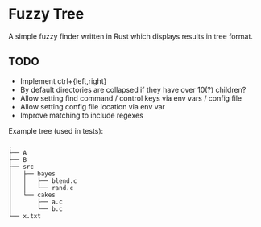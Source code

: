 Fuzzy Tree
==========

A simple fuzzy finder written in Rust which displays results in tree format.


TODO
----

* Implement ctrl+{left,right}
* By default directories are collapsed if they have over 10(?) children?
* Allow setting find command / control keys via env vars / config file
* Allow setting config file location via env var
* Improve matching to include regexes

Example tree (used in tests):

```
.
├── A
├── B
├── src
│   ├── bayes
│   │   ├── blend.c
│   │   └── rand.c
│   └── cakes
│       ├── a.c
│       └── b.c
└── x.txt
```

